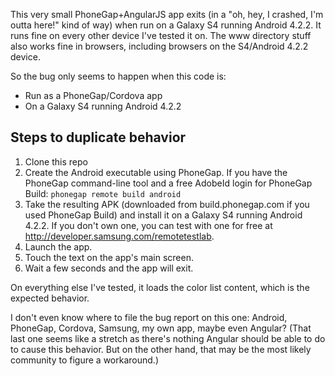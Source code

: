 This very small PhoneGap+AngularJS app exits (in a "oh, hey, I crashed, I'm outta here!" kind of way) when run on a Galaxy S4 running Android 4.2.2. It runs fine on every other device I've tested it on. The www directory stuff also works fine in browsers, including browsers on the S4/Android 4.2.2 device.

So the bug only seems to happen when this code is:

* Run as a PhoneGap/Cordova app
* On a Galaxy S4 running Android 4.2.2

## Steps to duplicate behavior

1. Clone this repo
2. Create the Android executable using PhoneGap. If you have the PhoneGap command-line tool and a free AdobeId login for PhoneGap Build: `phonegap remote build android`
3. Take the resulting APK (downloaded from build.phonegap.com if you used PhoneGap Build) and install it on a Galaxy S4 running Android 4.2.2. If you don't own one, you can test with one for free at http://developer.samsung.com/remotetestlab.
4. Launch the app.
5. Touch the text on the app's main screen.
6. Wait a few seconds and the app will exit.

On everything else I've tested, it loads the color list content, which is the expected behavior.

I don't even know where to file the bug report on this one: Android, PhoneGap, Cordova, Samsung, my own app, maybe even Angular? (That last one seems like a stretch as there's nothing Angular should be able to do to cause this behavior. But on the other hand, that may be the most likely community to figure a workaround.)
